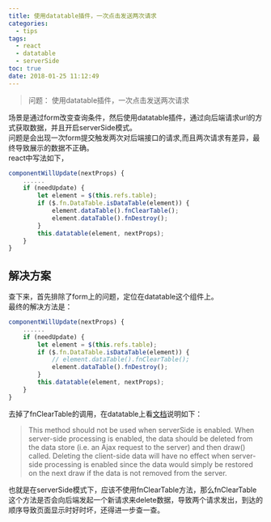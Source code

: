 ```yaml
---
title: 使用datatable插件，一次点击发送两次请求
categories:
  - tips
tags:
  - react
  - datatable
  - serverSide
toc: true
date: 2018-01-25 11:12:49
---
```

> 问题： 使用datatable插件，一次点击发送两次请求

场景是通过form改变查询条件，然后使用datatable插件，通过向后端请求url的方式获取数据，并且开启serverSide模式。  
问题是会出现一次form提交触发两次对后端接口的请求,而且两次请求有差异，最终导致展示的数据不正确。  
react中写法如下，
```js
componentWillUpdate(nextProps) {
    ......
    if (needUpdate) {
        let element = $(this.refs.table);
        if ($.fn.DataTable.isDataTable(element)) {
            element.dataTable().fnClearTable();
            element.dataTable().fnDestroy();
        }
        this.datatable(element, nextProps);
    }
}
```

<!-- more -->

## 解决方案
查下来，首先排除了form上的问题，定位在datatable这个组件上。  
最终的解决方法是：
```js
componentWillUpdate(nextProps) {
    ......
    if (needUpdate) {
        let element = $(this.refs.table);
        if ($.fn.DataTable.isDataTable(element)) {
            // element.dataTable().fnClearTable();
            element.dataTable().fnDestroy();
        }
        this.datatable(element, nextProps);
    }
}
```

去掉了fnClearTable的调用，在datatable上看[文档](https://datatables.net/reference/api/clear())说明如下：
>This method should not be used when serverSide is enabled. When server-side processing is enabled, the data should be deleted from the data store (i.e. an Ajax request to the server) and then draw() called. Deleting the client-side data will have no effect when server-side processing is enabled since the data would simply be restored on the next draw if the data is not removed from the server.

也就是在serverSide模式下，应该不使用fnClearTable方法，那么fnClearTable这个方法是否会向后端发起一个新请求来delete数据，导致两个请求发出，到达的顺序导致页面显示时好时坏，还得进一步查一查。
